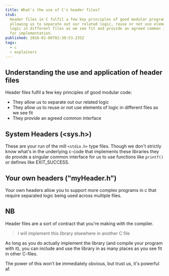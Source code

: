 ```yaml
---
title: What's the use of C's header files?
stub:
  Header files in C fulfil a few key principles of good modular programming
  allowing us to separate out our related logic, reuse or not use elements of
  logic in different files as we see fit and provide an agreed common interface
  for implementation.
published: 2016-01-06T02:30:53.235Z
tags:
  - c
  - explainers
---
```


## Understanding the use and application of header files

Header files fulfil a few key principles of good modular code:

- They allow us to separate out our related logic
- They allow us to reuse or not use elements of logic in different files as we
  see fit
- They provide an agreed common interface

## System Headers (\<sys.h\>)

These are your run of the mill `<stdio.h>` type files. Though we don't strictly
know what's in the underlying c-code that implements these libraries they do
provide a singular common interface for us to use functions like `printf()` or
defines like EXIT_SUCCESS.

## Your own headers ("myHeader.h")

Your own headers allow you to support more complex programs in c that require
separated logic being used across multiple files.

## NB

Header files are a sort of contract that you're making with the compiler.

> I will implement this library elsewhere in another C file

As long as you do actually implement the library (and compile your program with
it), you can include and use the library in as many places as you see fit in
other C-files.

The power of this won't be immediately obvious, but trust us, it's powerful af.
